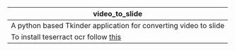 
| video_to_slide  |
|-----------------|
| A python based Tkinder application for converting video to slide |
| To  install teserract ocr follow [this](https://codetoprosper.com/tesseract-ocr-for-windows/) |
